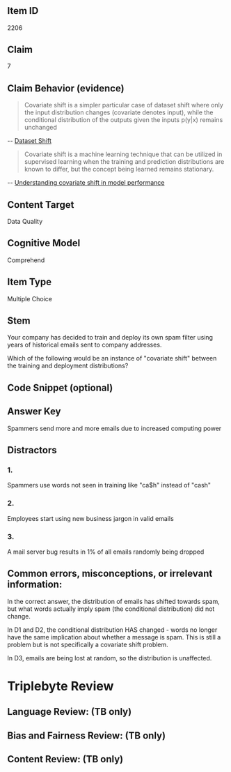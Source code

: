 #


## Item ID
2206

## Claim

7

## Claim Behavior (evidence)

>Covariate shift is a simpler particular case of dataset shift where only the input distribution changes (covariate denotes input), while the conditional distribution of the outputs given the inputs p(y|x) remains unchanged

-- [Dataset Shift](https://cs.nyu.edu/~roweis/papers/invar-chapter.pdf)

>Covariate shift is a machine learning technique that can be utilized in supervised learning when the training and prediction distributions are known to differ, but the concept being learned remains stationary.

-- [Understanding covariate shift in model performance](https://www.ncbi.nlm.nih.gov/pmc/articles/PMC5070592/)

## Content Target

Data Quality

## Cognitive Model

Comprehend

## Item Type

Multiple Choice

## Stem

Your company has decided to train and deploy its own spam filter using years of historical emails sent to company addresses. 

Which of the following would be an instance of "covariate shift" between the training and deployment distributions?

## Code Snippet (optional)


## Answer Key

Spammers send more and more emails due to increased computing power

## Distractors
### 1.

Spammers use words not seen in training like "ca$h" instead of "cash"

### 2.

Employees start using new business jargon in valid emails

### 3.

A mail server bug results in 1% of all emails randomly being dropped


## Common errors, misconceptions, or irrelevant information:

In the correct answer, the distribution of emails has shifted towards spam, but what words actually imply spam (the conditional distribution) did not change.

In D1 and D2, the conditional distribution HAS changed - words no longer have the same implication about whether a message is spam. This is still a problem but is not specifically a covariate shift problem.

In D3, emails are being lost at random, so the distribution is unaffected.



# Triplebyte Review


## Language Review: (TB only)


## Bias and Fairness Review: (TB only)


## Content Review: (TB only)

